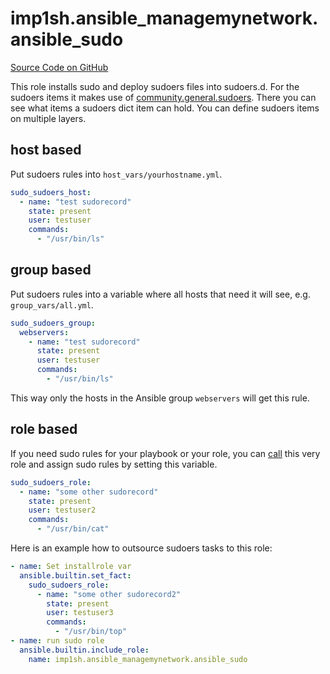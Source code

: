 # imp1sh.ansible_managemynetwork.ansible_sudo

[Source Code on GitHub](https://github.com/imp1sh/ansible_managemynetwork/tree/main/roles/ansible_sudo)

This role installs sudo and deploy sudoers files into sudoers.d. For the sudoers items it makes use of [community.general.sudoers](https://docs.ansible.com/ansible/latest/collections/community/general/sudoers_module.html). There you can see what items a sudoers dict item can hold. You can define sudoers items on multiple layers.

## host based
Put sudoers rules into `host_vars/yourhostname.yml`.

```yaml
sudo_sudoers_host:
  - name: "test sudorecord"
    state: present
    user: testuser
    commands:
      - "/usr/bin/ls"
```

## group based
Put sudoers rules into a variable where all hosts that need it will see, e.g. `group_vars/all.yml`.
```yaml
sudo_sudoers_group:
  webservers:
    - name: "test sudorecord"
      state: present
      user: testuser
      commands:
        - "/usr/bin/ls"
```

This way only the hosts in the Ansible group `webservers` will get this rule.

## role based
If you need sudo rules for your playbook or your role, you can [call](https://docs.ansible.com/ansible/latest/collections/ansible/builtin/include_role_module.html) this very role and assign sudo rules by setting this variable.
```yaml
sudo_sudoers_role:
  - name: "some other sudorecord"
    state: present
    user: testuser2
    commands:
      - "/usr/bin/cat"
```
Here is an example how to outsource sudoers tasks to this role:
```yaml
- name: Set installrole var
  ansible.builtin.set_fact:
    sudo_sudoers_role:
      - name: "some other sudorecord2"
        state: present
        user: testuser3
        commands:
          - "/usr/bin/top"
- name: run sudo role
  ansible.builtin.include_role:
    name: imp1sh.ansible_managemynetwork.ansible_sudo
```
